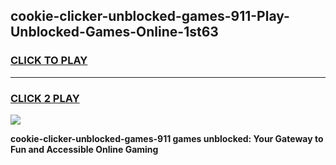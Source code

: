 
## cookie-clicker-unblocked-games-911-Play-Unblocked-Games-Online-1st63
<h3>
<a href="https://premium76.site?title=cookie-clicker-unblocked-games-911&ref=24A">CLICK TO PLAY</a></h3>
<hr>

<h3>
<a href="https://premium76.site?title=cookie-clicker-unblocked-games-911&ref=24A">CLICK 2 PLAY</a>
  
</h3>

<a href="https://premium76.site?title=cookie-clicker-unblocked-games-911&ref=24A"><img src="https://clearcache.store/games.png"></a>


**cookie-clicker-unblocked-games-911 games unblocked: Your Gateway to Fun and Accessible Online Gaming**
